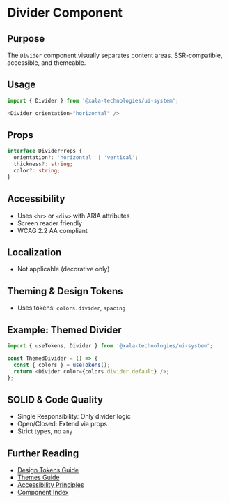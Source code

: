 # Divider Component

## Purpose
The `Divider` component visually separates content areas. SSR-compatible, accessible, and themeable.

## Usage
```typescript
import { Divider } from '@xala-technologies/ui-system';

<Divider orientation="horizontal" />
```

## Props
```typescript
interface DividerProps {
  orientation?: 'horizontal' | 'vertical';
  thickness?: string;
  color?: string;
}
```

## Accessibility
- Uses `<hr>` or `<div>` with ARIA attributes
- Screen reader friendly
- WCAG 2.2 AA compliant

## Localization
- Not applicable (decorative only)

## Theming & Design Tokens
- Uses tokens: `colors.divider`, `spacing`

## Example: Themed Divider
```typescript
import { useTokens, Divider } from '@xala-technologies/ui-system';

const ThemedDivider = () => {
  const { colors } = useTokens();
  return <Divider color={colors.divider.default} />;
};
```

## SOLID & Code Quality
- Single Responsibility: Only divider logic
- Open/Closed: Extend via props
- Strict types, no `any`

## Further Reading
- [Design Tokens Guide](../design-tokens.md)
- [Themes Guide](../themes.md)
- [Accessibility Principles](../architecture.md)
- [Component Index](./README.md)

